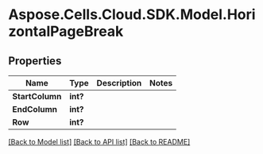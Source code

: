 # Aspose.Cells.Cloud.SDK.Model.HorizontalPageBreak
## Properties

Name | Type | Description | Notes
------------ | ------------- | ------------- | -------------
**StartColumn** | **int?** |  | 
**EndColumn** | **int?** |  | 
**Row** | **int?** |  | 

[[Back to Model list]](../README.md#documentation-for-models) [[Back to API list]](../README.md#documentation-for-api-endpoints) [[Back to README]](../README.md)

